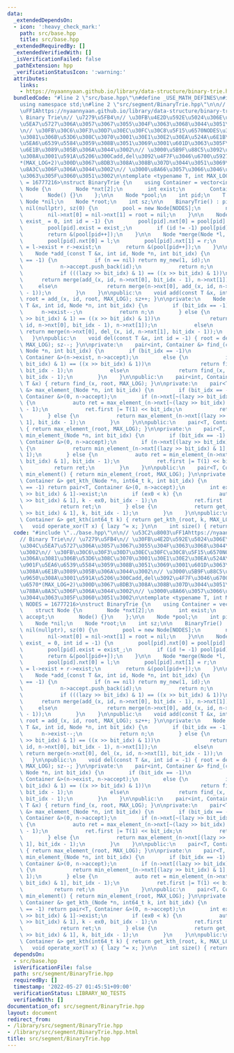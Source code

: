 ```yaml
---
data:
  _extendedDependsOn:
  - icon: ':heavy_check_mark:'
    path: src/base.hpp
    title: src/base.hpp
  _extendedRequiredBy: []
  _extendedVerifiedWith: []
  _isVerificationFailed: false
  _pathExtension: hpp
  _verificationStatusIcon: ':warning:'
  attributes:
    links:
    - https://nyaannyaan.github.io/library/data-structure/binary-trie.hpp
  bundledCode: "#line 2 \"src/base.hpp\"\n#define _USE_MATH_DEFINES\n#include <bits/stdc++.h>\n\
    using namespace std;\n#line 2 \"src/segment/BinaryTrie.hpp\"\n\n// \u53C2\u8003\
    \uFF1Ahttps://nyaannyaan.github.io/library/data-structure/binary-trie.hpp\n//\
    \ Binary Trie\n// \u7279\u5FB4\n// \u30FB\u4E2D\u592E\u5024\u306E\u53D6\u5F97\u304C\
    \u5EA7\u5727\u306A\u3057\u3067\u3055\u304F\u3063\u3068\u3044\u3051\u308B\u3002\
    \n// \u30FB\u30C6\u30F3\u30D7\u30EC\u30FC\u30C8\u5F15\u6570NODES\u3092\u5C11\u306A\
    \u3081\u306B\u53D6\u308C\u3070\u3001\u30E1\u30E2\u30EA\u524A\u6E1B\u30FB\u901F\
    \u5EA6\u6539\u5584\u3059\u308B\u3051\u3069\u3001\u601D\u3063\u305F\u3088\u308A\
    \u6E1B\u3089\u305B\u306A\u3044\u3002\n// \u3000\u5B9F\u88C5\u3092\u898B\u308B\u9650\
    \u308A\u3001\u591A\u5206\u300Cadd,del\u3092\u4F7F\u3046\u6700\u5927\u56DE\u6570\
    *(MAX_LOG+2)\u300D\u3067\u8DB3\u308A\u308B\u307D\u3044\u3051\u3069\u3001\u78BA\
    \u8A3C\u306F\u306A\u3044\u3002\n// \u3000\u8A66\u3057\u3066\u3046\u307E\u304F\u3044\
    \u3063\u305F\u3060\u3051\u3002\n\ntemplate <typename T, int MAX_LOG, int NODES\
    \ = 16777216>\nstruct BinaryTrie {\n    using Container = vector<int>;\n    struct\
    \ Node {\n        Node *nxt[2];\n        int exist;\n        Container accept;\n\
    \        Node() {}\n    };\n\n    Node *pool;\n    int pid;\n    T lazy;\n   \
    \ Node *nil;\n    Node *root;\n    int sz;\n\n    BinaryTrie() : pid(0), lazy(T(0)),\
    \ nil(nullptr), sz(0) {\n        pool = new Node[NODES];\n        nil = my_new();\n\
    \        nil->nxt[0] = nil->nxt[1] = root = nil;\n    }\n\n    Node *my_new(int\
    \ exist_ = 0, int id = -1) {\n        pool[pid].nxt[0] = pool[pid].nxt[1] = nil;\n\
    \        pool[pid].exist = exist_;\n        if (id != -1) pool[pid].accept.push_back(id);\n\
    \        return &(pool[pid++]);\n    }\n\n    Node *merge(Node *l, Node *r) {\n\
    \        pool[pid].nxt[0] = l;\n        pool[pid].nxt[1] = r;\n        pool[pid].exist\
    \ = l->exist + r->exist;\n        return &(pool[pid++]);\n    }\n\nprivate:\n\
    \    Node *add_(const T &x, int id, Node *n, int bit_idx) {\n        if (bit_idx\
    \ == -1) {\n            if (n == nil) return my_new(1, id);\n            n->exist++;\n\
    \            n->accept.push_back(id);\n            return n;\n        } else {\n\
    \            if (((lazy >> bit_idx) & 1) == ((x >> bit_idx) & 1))\n          \
    \      return merge(add_(x, id, n->nxt[0], bit_idx - 1), n->nxt[1]);\n       \
    \     else\n                return merge(n->nxt[0], add_(x, id, n->nxt[1], bit_idx\
    \ - 1));\n        }\n    }\n\npublic:\n    void add(const T &x, int id = -1) {\
    \ root = add_(x, id, root, MAX_LOG); sz++; }\n\nprivate:\n    Node *del_(const\
    \ T &x, int id, Node *n, int bit_idx) {\n        if (bit_idx == -1) {\n      \
    \      n->exist--;\n            return n;\n        } else {\n            if (((lazy\
    \ >> bit_idx) & 1) == ((x >> bit_idx) & 1))\n                return merge(del_(x,\
    \ id, n->nxt[0], bit_idx - 1), n->nxt[1]);\n            else\n               \
    \ return merge(n->nxt[0], del_(x, id, n->nxt[1], bit_idx - 1));\n        }\n \
    \   }\n\npublic:\n    void del(const T &x, int id = -1) { root = del_(x, id, root,\
    \ MAX_LOG); sz--; }\n\nprivate:\n    pair<int, Container &> find_(const T &x,\
    \ Node *n, int bit_idx) {\n        if (bit_idx == -1)\n            return pair<int,\
    \ Container &>(n->exist, n->accept);\n        else {\n            if (((lazy >>\
    \ bit_idx) & 1) == ((x >> bit_idx) & 1))\n                return find_(x, n->nxt[0],\
    \ bit_idx - 1);\n            else\n                return find_(x, n->nxt[1],\
    \ bit_idx - 1);\n        }\n    }\n\npublic:\n    pair<int, Container &> find(const\
    \ T &x) { return find_(x, root, MAX_LOG); }\n\nprivate:\n    pair<T, Container\
    \ &> max_element_(Node *n, int bit_idx) {\n        if (bit_idx == -1) return pair<T,\
    \ Container &>(0, n->accept);\n        if (n->nxt[~(lazy >> bit_idx) & 1]->exist)\
    \ {\n            auto ret = max_element_(n->nxt[~(lazy >> bit_idx) & 1], bit_idx\
    \ - 1);\n            ret.first |= T(1) << bit_idx;\n            return ret;\n\
    \        } else {\n            return max_element_(n->nxt[(lazy >> bit_idx) &\
    \ 1], bit_idx - 1);\n        }\n    }\n\npublic:\n    pair<T, Container &> max_element()\
    \ { return max_element_(root, MAX_LOG); }\n\nprivate:\n    pair<T, Container &>\
    \ min_element_(Node *n, int bit_idx) {\n        if (bit_idx == -1) return pair<T,\
    \ Container &>(0, n->accept);\n        if (n->nxt[(lazy >> bit_idx) & 1]->exist)\
    \ {\n            return min_element_(n->nxt[(lazy >> bit_idx) & 1], bit_idx -\
    \ 1);\n        } else {\n            auto ret = min_element_(n->nxt[~(lazy >>\
    \ bit_idx) & 1], bit_idx - 1);\n            ret.first |= T(1) << bit_idx;\n  \
    \          return ret;\n        }\n    }\n\npublic:\n    pair<T, Container &>\
    \ min_element() { return min_element_(root, MAX_LOG); }\n\nprivate:\n    pair<T,\
    \ Container &> get_kth_(Node *n, int64_t k, int bit_idx) {\n        if (bit_idx\
    \ == -1) return pair<T, Container &>(0, n->accept);\n        int ex0 = n->nxt[(lazy\
    \ >> bit_idx) & 1]->exist;\n        if (ex0 < k) {\n            auto ret = get_kth_(n->nxt[~(lazy\
    \ >> bit_idx) & 1], k - ex0, bit_idx - 1);\n            ret.first |= T(1) << bit_idx;\n\
    \            return ret;\n        } else {\n            return get_kth_(n->nxt[(lazy\
    \ >> bit_idx) & 1], k, bit_idx - 1);\n        }\n    }\n\npublic:\n    pair<T,\
    \ Container &> get_kth(int64_t k) { return get_kth_(root, k, MAX_LOG); }\n\n \
    \   void operate_xor(T x) { lazy ^= x; }\n\n    int size() { return sz; }\n};\n"
  code: "#include \"../base.hpp\"\n\n// \u53C2\u8003\uFF1Ahttps://nyaannyaan.github.io/library/data-structure/binary-trie.hpp\n\
    // Binary Trie\n// \u7279\u5FB4\n// \u30FB\u4E2D\u592E\u5024\u306E\u53D6\u5F97\
    \u304C\u5EA7\u5727\u306A\u3057\u3067\u3055\u304F\u3063\u3068\u3044\u3051\u308B\
    \u3002\n// \u30FB\u30C6\u30F3\u30D7\u30EC\u30FC\u30C8\u5F15\u6570NODES\u3092\u5C11\
    \u306A\u3081\u306B\u53D6\u308C\u3070\u3001\u30E1\u30E2\u30EA\u524A\u6E1B\u30FB\
    \u901F\u5EA6\u6539\u5584\u3059\u308B\u3051\u3069\u3001\u601D\u3063\u305F\u3088\
    \u308A\u6E1B\u3089\u305B\u306A\u3044\u3002\n// \u3000\u5B9F\u88C5\u3092\u898B\u308B\
    \u9650\u308A\u3001\u591A\u5206\u300Cadd,del\u3092\u4F7F\u3046\u6700\u5927\u56DE\
    \u6570*(MAX_LOG+2)\u300D\u3067\u8DB3\u308A\u308B\u307D\u3044\u3051\u3069\u3001\
    \u78BA\u8A3C\u306F\u306A\u3044\u3002\n// \u3000\u8A66\u3057\u3066\u3046\u307E\u304F\
    \u3044\u3063\u305F\u3060\u3051\u3002\n\ntemplate <typename T, int MAX_LOG, int\
    \ NODES = 16777216>\nstruct BinaryTrie {\n    using Container = vector<int>;\n\
    \    struct Node {\n        Node *nxt[2];\n        int exist;\n        Container\
    \ accept;\n        Node() {}\n    };\n\n    Node *pool;\n    int pid;\n    T lazy;\n\
    \    Node *nil;\n    Node *root;\n    int sz;\n\n    BinaryTrie() : pid(0), lazy(T(0)),\
    \ nil(nullptr), sz(0) {\n        pool = new Node[NODES];\n        nil = my_new();\n\
    \        nil->nxt[0] = nil->nxt[1] = root = nil;\n    }\n\n    Node *my_new(int\
    \ exist_ = 0, int id = -1) {\n        pool[pid].nxt[0] = pool[pid].nxt[1] = nil;\n\
    \        pool[pid].exist = exist_;\n        if (id != -1) pool[pid].accept.push_back(id);\n\
    \        return &(pool[pid++]);\n    }\n\n    Node *merge(Node *l, Node *r) {\n\
    \        pool[pid].nxt[0] = l;\n        pool[pid].nxt[1] = r;\n        pool[pid].exist\
    \ = l->exist + r->exist;\n        return &(pool[pid++]);\n    }\n\nprivate:\n\
    \    Node *add_(const T &x, int id, Node *n, int bit_idx) {\n        if (bit_idx\
    \ == -1) {\n            if (n == nil) return my_new(1, id);\n            n->exist++;\n\
    \            n->accept.push_back(id);\n            return n;\n        } else {\n\
    \            if (((lazy >> bit_idx) & 1) == ((x >> bit_idx) & 1))\n          \
    \      return merge(add_(x, id, n->nxt[0], bit_idx - 1), n->nxt[1]);\n       \
    \     else\n                return merge(n->nxt[0], add_(x, id, n->nxt[1], bit_idx\
    \ - 1));\n        }\n    }\n\npublic:\n    void add(const T &x, int id = -1) {\
    \ root = add_(x, id, root, MAX_LOG); sz++; }\n\nprivate:\n    Node *del_(const\
    \ T &x, int id, Node *n, int bit_idx) {\n        if (bit_idx == -1) {\n      \
    \      n->exist--;\n            return n;\n        } else {\n            if (((lazy\
    \ >> bit_idx) & 1) == ((x >> bit_idx) & 1))\n                return merge(del_(x,\
    \ id, n->nxt[0], bit_idx - 1), n->nxt[1]);\n            else\n               \
    \ return merge(n->nxt[0], del_(x, id, n->nxt[1], bit_idx - 1));\n        }\n \
    \   }\n\npublic:\n    void del(const T &x, int id = -1) { root = del_(x, id, root,\
    \ MAX_LOG); sz--; }\n\nprivate:\n    pair<int, Container &> find_(const T &x,\
    \ Node *n, int bit_idx) {\n        if (bit_idx == -1)\n            return pair<int,\
    \ Container &>(n->exist, n->accept);\n        else {\n            if (((lazy >>\
    \ bit_idx) & 1) == ((x >> bit_idx) & 1))\n                return find_(x, n->nxt[0],\
    \ bit_idx - 1);\n            else\n                return find_(x, n->nxt[1],\
    \ bit_idx - 1);\n        }\n    }\n\npublic:\n    pair<int, Container &> find(const\
    \ T &x) { return find_(x, root, MAX_LOG); }\n\nprivate:\n    pair<T, Container\
    \ &> max_element_(Node *n, int bit_idx) {\n        if (bit_idx == -1) return pair<T,\
    \ Container &>(0, n->accept);\n        if (n->nxt[~(lazy >> bit_idx) & 1]->exist)\
    \ {\n            auto ret = max_element_(n->nxt[~(lazy >> bit_idx) & 1], bit_idx\
    \ - 1);\n            ret.first |= T(1) << bit_idx;\n            return ret;\n\
    \        } else {\n            return max_element_(n->nxt[(lazy >> bit_idx) &\
    \ 1], bit_idx - 1);\n        }\n    }\n\npublic:\n    pair<T, Container &> max_element()\
    \ { return max_element_(root, MAX_LOG); }\n\nprivate:\n    pair<T, Container &>\
    \ min_element_(Node *n, int bit_idx) {\n        if (bit_idx == -1) return pair<T,\
    \ Container &>(0, n->accept);\n        if (n->nxt[(lazy >> bit_idx) & 1]->exist)\
    \ {\n            return min_element_(n->nxt[(lazy >> bit_idx) & 1], bit_idx -\
    \ 1);\n        } else {\n            auto ret = min_element_(n->nxt[~(lazy >>\
    \ bit_idx) & 1], bit_idx - 1);\n            ret.first |= T(1) << bit_idx;\n  \
    \          return ret;\n        }\n    }\n\npublic:\n    pair<T, Container &>\
    \ min_element() { return min_element_(root, MAX_LOG); }\n\nprivate:\n    pair<T,\
    \ Container &> get_kth_(Node *n, int64_t k, int bit_idx) {\n        if (bit_idx\
    \ == -1) return pair<T, Container &>(0, n->accept);\n        int ex0 = n->nxt[(lazy\
    \ >> bit_idx) & 1]->exist;\n        if (ex0 < k) {\n            auto ret = get_kth_(n->nxt[~(lazy\
    \ >> bit_idx) & 1], k - ex0, bit_idx - 1);\n            ret.first |= T(1) << bit_idx;\n\
    \            return ret;\n        } else {\n            return get_kth_(n->nxt[(lazy\
    \ >> bit_idx) & 1], k, bit_idx - 1);\n        }\n    }\n\npublic:\n    pair<T,\
    \ Container &> get_kth(int64_t k) { return get_kth_(root, k, MAX_LOG); }\n\n \
    \   void operate_xor(T x) { lazy ^= x; }\n\n    int size() { return sz; }\n};\n"
  dependsOn:
  - src/base.hpp
  isVerificationFile: false
  path: src/segment/BinaryTrie.hpp
  requiredBy: []
  timestamp: '2022-05-27 01:45:51+09:00'
  verificationStatus: LIBRARY_NO_TESTS
  verifiedWith: []
documentation_of: src/segment/BinaryTrie.hpp
layout: document
redirect_from:
- /library/src/segment/BinaryTrie.hpp
- /library/src/segment/BinaryTrie.hpp.html
title: src/segment/BinaryTrie.hpp
---
```

